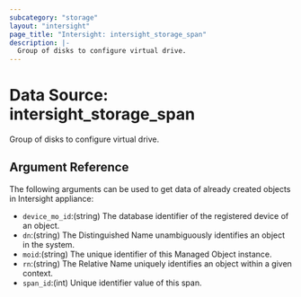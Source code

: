 ```yaml
---
subcategory: "storage"
layout: "intersight"
page_title: "Intersight: intersight_storage_span"
description: |-
  Group of disks to configure virtual drive.
---
```


# Data Source: intersight_storage_span
Group of disks to configure virtual drive.
## Argument Reference
The following arguments can be used to get data of already created objects in Intersight appliance:
* `device_mo_id`:(string) The database identifier of the registered device of an object. 
* `dn`:(string) The Distinguished Name unambiguously identifies an object in the system. 
* `moid`:(string) The unique identifier of this Managed Object instance. 
* `rn`:(string) The Relative Name uniquely identifies an object within a given context. 
* `span_id`:(int) Unique identifier value of this span. 
